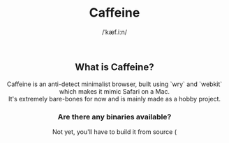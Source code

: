 <h1 align="center">
    Caffeine
</h1>
<p align="center">
    /ˈkæf.iːn/
</p>
<br>
<h2 align="center">
    What is Caffeine?
</h2>

<p align="center">
    Caffeine is an anti-detect minimalist browser, built using `wry` and `webkit` which makes it mimic Safari on a Mac.
    <br>
    It's extremely bare-bones for now and is mainly made as a hobby project.
</p>

<h3 align="center">
    Are there any binaries available?
</h3>

<p align="center">
    Not yet, you'll have to build it from source (
</p>

